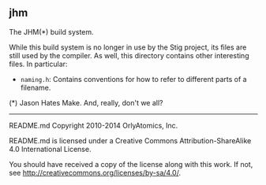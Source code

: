 ## jhm

The JHM(*) build system.

While this build system is no longer in use by the Stig project, its files are still used by the compiler. As well, this directory contains other interesting files. In particular:

* `naming.h`: Contains conventions for how to refer to different parts of a filename.

(*) Jason Hates Make. And, really, don't we all?

-----

README.md Copyright 2010-2014 OrlyAtomics, Inc.

README.md is licensed under a Creative Commons Attribution-ShareAlike 4.0 International License.

You should have received a copy of the license along with this work. If not, see <http://creativecommons.org/licenses/by-sa/4.0/>.
